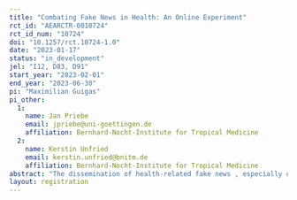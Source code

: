 ```yaml
---
title: "Combating Fake News in Health: An Online Experiment"
rct_id: "AEARCTR-0010724"
rct_id_num: "10724"
doi: "10.1257/rct.10724-1.0"
date: "2023-01-17"
status: "in_development"
jel: "I12, D83, D91"
start_year: "2023-02-01"
end_year: "2023-06-30"
pi: "Maximilian Guigas"
pi_other:
  1:
    name: Jan Priebe
    email: jpriebe@uni-goettingen.de
    affiliation: Bernhard-Nocht-Institute for Tropical Medicine
  2:
    name: Kerstin Unfried
    email: kerstin.unfried@bnitm.de
    affiliation: Bernhard-Nocht-Institute for Tropical Medicine
abstract: "The dissemination of health-related fake news , especially on social media platforms, is a strong thread to the efficient provision of health care. Several media platforms have recently established tools to combat the spread of fake news. In this research project, we aim to assess the effectiveness of such tools, and elaborate on the underlying psychological mechanisms. Specifically, we will conduct an online survey experiment in six sub-Saharan African countries via Facebook to evaluate the impact of two kinds of such tools – a pre- and a debunking tool - on individuals’ sharing behavior. Moreover, our experimental set-up allows to shed light on the causal impact of confirmatory search behavior and article accuracy on the impact of these tools on people’s article sharing behavior. We consider two indicators of sharing behavior: (i) intentions (willingness to share) and (ii) action (clicking a Facebook sharing  button). Apart from the impacts of those tools, we plan to analyze differences in sharing behavior regarding sociodemographic factors, personality and risk aversion, prior health and vaccination attitudes and own health and vaccination history."
layout: registration
---
```


